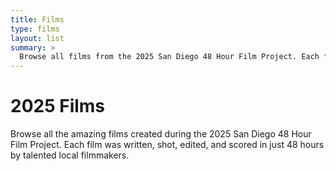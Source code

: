 ```yaml
---
title: Films
type: films
layout: list
summary: >
  Browse all films from the 2025 San Diego 48 Hour Film Project. Each film was created in just 48 hours by local filmmakers.
---
```


# 2025 Films

Browse all the amazing films created during the 2025 San Diego 48 Hour Film Project. Each film was written, shot, edited, and scored in just 48 hours by talented local filmmakers.